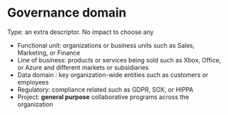 # Governance domain
Type: an extra descriptor. No impact to choose any
- Functional unit: organizations or business units such as Sales, Marketing, or Finance
- Line of business: products or services being sold such as Xbox, Office, or Azure and different markets or subsidiaries
- Data domain : key organization-wide entities such as customers or employees
- Regulatory: compliance related such as GDPR, SOX, or HIPPA
- Project: **general purpose** collaborative programs across the organization
